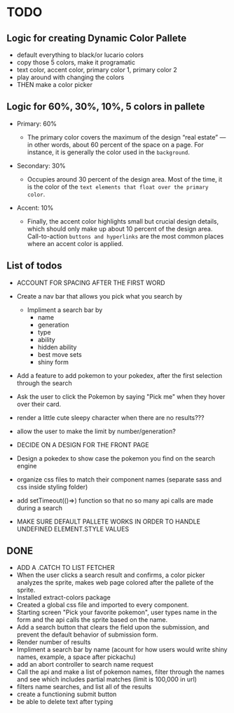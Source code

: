 # TODO

## Logic for creating Dynamic Color Pallete

+ default everything to black/or lucario colors
+ copy those 5 colors, make it programatic
+ text color, accent color, primary color 1, primary color 2
+ play around with changing the colors
+ THEN make a color picker

## Logic for 60%, 30%, 10%, 5 colors in pallete

+ Primary: 60%
  + The primary color covers the maximum of the design “real estate” — in other words, about 60 percent of the space on a page. For instance, it is generally the color used in the ```background```.

+ Secondary: 30%
  + Occupies around 30 percent of the design area. Most of the time, it is the color of the ```text elements that float over the primary color```.

+ Accent: 10%
  + Finally, the accent color highlights small but crucial design details, which should only make up about 10 percent of the design area. Call-to-action ```buttons and hyperlinks``` are the most common places where an accent color is applied.

## List of todos

+ ACCOUNT FOR SPACING AFTER THE FIRST WORD

+ Create a nav bar that allows you pick what you search by
  + Impliment a search bar by
    + name
    + generation
    + type
    + ability
    + hidden ability
    + best move sets
    + shiny form

+ Add a feature to add pokemon to your pokedex, after the first selection through the search

+ Ask the user to click the Pokemon by saying "Pick me" when they hover over their card.

+ render a little cute sleepy character when there are no results???

+ allow the user to make the limit by number/generation?

+ DECIDE ON A DESIGN FOR THE FRONT PAGE

+ Design a pokedex to show case the pokemon you find on the search engine

+ organize css files to match their component names (separate sass and css inside styling folder)

+ add setTimeout(()=>) function so that no so many api calls are made during a search

+ MAKE SURE DEFAULT PALLETE WORKS IN ORDER TO HANDLE UNDEFINED ELEMENT.STYLE VALUES

## DONE

+ ADD A .CATCH TO LIST FETCHER
+ When the user clicks a search result and confirms, a color picker analyzes the sprite, makes web page colored after the pallete of the sprite.
+ Installed extract-colors package
+ Created a global css file and imported to every component.
+ Starting screen "Pick your favorite pokemon", user types name in the form and the api calls the sprite based on the name.
+ Add a search button that clears the field upon the submission, and prevent the default behavior of submission form.
+ Render number of results
+ Impliment a search bar by name (acount for how users would write shiny names, example, a space after pickachu)
+ add an abort controller to search name request
+ Call the api and make a list of pokemon names, filter through the names and see which includes partial matches (limit is 100,000 in url)
+ filters name searches, and list all of the results
+ create a functioning submit button
+ be able to delete text after typing
